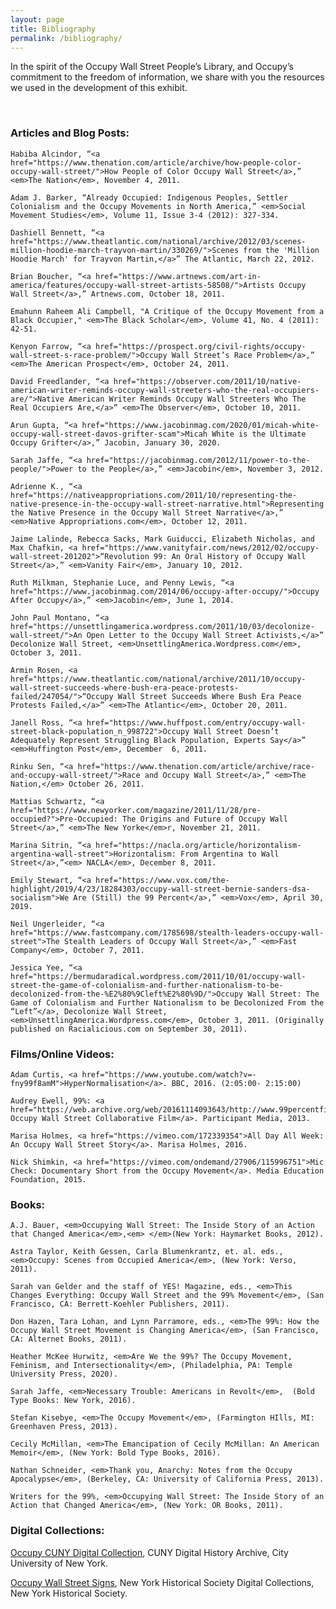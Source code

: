 ```yaml
---
layout: page
title: Bibliography
permalink: /bibliography/
---
```


<p>
In the spirit of the Occupy Wall Street People’s Library, and Occupy’s commitment to the freedom of information, we share with you the resources we used in the development of this exhibit.
</p>

<br>

<h3><strong>Articles and Blog Posts:</strong></h3>


<p>

    Habiba Alcindor, “<a href="https://www.thenation.com/article/archive/how-people-color-occupy-wall-street/">How People of Color Occupy Wall Street</a>,” <em>The Nation</em>, November 4, 2011.
</p>
<p>

    Adam J. Barker, “Already Occupied: Indigenous Peoples, Settler Colonialism and the Occupy Movements in North America,” <em>Social Movement Studies</em>, Volume 11, Issue 3-4 (2012): 327-334.
</p>
<p>

    Dashiell Bennett, “<a href="https://www.theatlantic.com/national/archive/2012/03/scenes-million-hoodie-march-trayvon-martin/330269/">Scenes from the 'Million Hoodie March' for Trayvon Martin,</a>” The Atlantic, March 22, 2012.
</p>
<p>

    Brian Boucher, “<a href="https://www.artnews.com/art-in-america/features/occupy-wall-street-artists-58508/">Artists Occupy Wall Street</a>,” Artnews.com, October 18, 2011.
</p>
<p>

    Emahunn Raheem Ali Campbell, "A Critique of the Occupy Movement from a Black Occupier," <em>The Black Scholar</em>, Volume 41, No. 4 (2011): 42-51.
</p>
<p>

    Kenyon Farrow, “<a href="https://prospect.org/civil-rights/occupy-wall-street-s-race-problem/">Occupy Wall Street’s Race Problem</a>,” <em>The American Prospect</em>, October 24, 2011.
</p>
<p>

    David Freedlander, “<a href="https://observer.com/2011/10/native-american-writer-reminds-occupy-wall-streeters-who-the-real-occupiers-are/">Native American Writer Reminds Occupy Wall Streeters Who The Real Occupiers Are,</a>” <em>The Observer</em>, October 10, 2011.
</p>
<p>

    Arun Gupta, “<a href="https://www.jacobinmag.com/2020/01/micah-white-occupy-wall-street-davos-grifter-scam">Micah White is the Ultimate Occupy Grifter</a>,” Jacobin, January 30, 2020.
</p>
<p>

    Sarah Jaffe, “<a href="https://jacobinmag.com/2012/11/power-to-the-people/">Power to the People</a>,” <em>Jacobin</em>, November 3, 2012.
</p>
<p>

    Adrienne K., “<a href="https://nativeappropriations.com/2011/10/representing-the-native-presence-in-the-occupy-wall-street-narrative.html">Representing the Native Presence in the Occupy Wall Street Narrative</a>,” <em>Native Appropriations.com</em>, October 12, 2011.
</p>
<p>

    Jaime Lalinde, Rebecca Sacks, Mark Guiducci, Elizabeth Nicholas, and Max Chafkin, <a href="https://www.vanityfair.com/news/2012/02/occupy-wall-street-201202">“Revolution 99: An Oral History of Occupy Wall Street</a>,” <em>Vanity Fair</em>, January 10, 2012.
</p>
<p>

    Ruth Milkman, Stephanie Luce, and Penny Lewis, “<a href="https://www.jacobinmag.com/2014/06/occupy-after-occupy/">Occupy After Occupy</a>,” <em>Jacobin</em>, June 1, 2014.
</p>
<p>

    John Paul Montano, “<a href="https://unsettlingamerica.wordpress.com/2011/10/03/decolonize-wall-street/">An Open Letter to the Occupy Wall Street Activists,</a>” Decolonize Wall Street, <em>UnsettlingAmerica.Wordpress.com</em>, October 3, 2011.
</p>
<p>

    Armin Rosen, <a href="https://www.theatlantic.com/national/archive/2011/10/occupy-wall-street-succeeds-where-bush-era-peace-protests-failed/247054/">“Occupy Wall Street Succeeds Where Bush Era Peace Protests Failed,</a>” <em>The Atlantic</em>, October 20, 2011.
</p>
<p>

    Janell Ross, “<a href="https://www.huffpost.com/entry/occupy-wall-street-black-population_n_998722">Occupy Wall Street Doesn’t Adequately Represent Struggling Black Population, Experts Say</a>” <em>Huffington Post</em>, December  6, 2011.
</p>
<p>

    Rinku Sen, “<a href="https://www.thenation.com/article/archive/race-and-occupy-wall-street/">Race and Occupy Wall Street</a>,” <em>The Nation,</em> October 26, 2011.
</p>
<p>

    Mattias Schwartz, “<a href="https://www.newyorker.com/magazine/2011/11/28/pre-occupied?">Pre-Occupied: The Origins and Future of Occupy Wall Street</a>,” <em>The New Yorke</em>r, November 21, 2011.
</p>
<p>

    Marina Sitrin, “<a href="https://nacla.org/article/horizontalism-argentina-wall-street">Horizontalism: From Argentina to Wall Street</a>,”<em> NACLA</em>, December 8, 2011.
</p>
<p>

    Emily Stewart, “<a href="https://www.vox.com/the-highlight/2019/4/23/18284303/occupy-wall-street-bernie-sanders-dsa-socialism">We Are (Still) the 99 Percent</a>,” <em>Vox</em>, April 30, 2019.
</p>
<p>

    Neil Ungerleider, “<a href="https://www.fastcompany.com/1785698/stealth-leaders-occupy-wall-street">The Stealth Leaders of Occupy Wall Street</a>,” <em>Fast Company</em>, October 7, 2011.
</p>
<p>

    Jessica Yee, “<a href="https://bermudaradical.wordpress.com/2011/10/01/occupy-wall-street-the-game-of-colonialism-and-further-nationalism-to-be-decolonized-from-the-%E2%80%9Cleft%E2%80%9D/">Occupy Wall Street: The Game of Colonialism and Further Nationalism to be Decolonized From the “Left”</a>, Decolonize Wall Street, <em>UnsettlingAmerica.Wordpress.com</em>, October 3, 2011. (Originally published on Racialicious.com on September 30, 2011).
</p>
<h3>
    <strong>Films/Online Videos:</strong></h3>


<p>

    Adam Curtis, <a href="https://www.youtube.com/watch?v=-fny99f8amM">HyperNormalisation</a>. BBC, 2016. (2:05:00- 2:15:00)
</p>
<p>

    Audrey Ewell, 99%: <a href="https://web.archive.org/web/20161114093643/http://www.99percentfilm.com/">The Occupy Wall Street Collaborative Film</a>. Participant Media, 2013.
</p>
<p>

    Marisa Holmes, <a href="https://vimeo.com/172339354">All Day All Week: An Occupy Wall Street Story</a>. Marisa Holmes, 2016.
</p>
<p>

    Nick Shimkin, <a href="https://vimeo.com/ondemand/27906/115996751">Mic Check: Documentary Short from the Occupy Movement</a>. Media Education Foundation, 2015.
</p>
<h3><strong>Books:</strong></h3>


<p>

    A.J. Bauer, <em>Occupying Wall Street: The Inside Story of an Action that Changed America</em>,<em> </em>(New York: Haymarket Books, 2012).
</p>
<p>

    Astra Taylor, Keith Gessen, Carla Blumenkrantz, et. al. eds., <em>Occupy: Scenes from Occupied America</em>, (New York: Verso, 2011).
</p>
<p>

    Sarah van Gelder and the staff of YES! Magazine, eds., <em>This Changes Everything: Occupy Wall Street and the 99% Movement</em>, (San Francisco, CA: Berrett-Koehler Publishers, 2011).
</p>
<p>

    Don Hazen, Tara Lohan, and Lynn Parramore, eds., <em>The 99%: How the Occupy Wall Street Movement is Changing America</em>, (San Francisco, CA: Alternet Books, 2011).
</p>
<p>

    Heather McKee Hurwitz, <em>Are We the 99%? The Occupy Movement, Feminism, and Intersectionality</em>, (Philadelphia, PA: Temple University Press, 2020).
</p>
<p>

    Sarah Jaffe, <em>Necessary Trouble: Americans in Revolt</em>,  (Bold Type Books: New York, 2016).
</p>
<p>

    Stefan Kisebye, <em>The Occupy Movement</em>, (Farmington HIlls, MI: Greenhaven Press, 2013).
</p>
<p>

    Cecily McMillan, <em>The Emancipation of Cecily McMillan: An American Memoir</em>, (New York: Bold Type Books, 2016).
</p>
<p>

    Nathan Schneider, <em>Thank you, Anarchy: Notes from the Occupy Apocalypse</em>, (Berkeley, CA: University of California Press, 2013).
</p>
<p>

    Writers for the 99%, <em>Occupying Wall Street: The Inside Story of an Action that Changed America</em>, (New York: OR Books, 2011).
</p>
<h3><strong>Digital Collections:</strong></h3>


<p>
<a href="https://cdha.cuny.edu/collections/show/222">Occupy CUNY Digital Collection</a>, CUNY Digital History Archive, City University of New York.
</p>
<p>
<a href="https://digitalcollections.nyhistory.org/islandora/search/occupy%20wall%20street?type=dismax&islandora_solr_search_navigation=0">Occupy Wall Street Signs</a>, New York Historical Society Digital Collections, New York Historical Society.
</p>
